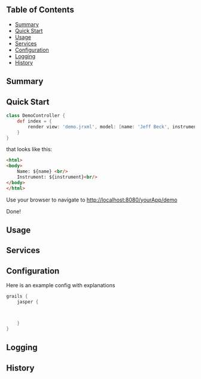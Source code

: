 ## Table of Contents
<!-- this is using the Sublime MarkdownTOC plugin to auto update it -->
<!-- MarkdownTOC autolink="true" bracket="round" depth="2" style="unordered" indent="  " autoanchor="false" -->

- [Summary](#summary)
- [Quick Start](#quick-start)
- [Usage](#usage)
- [Services](#services)
- [Configuration](#configuration)
- [Logging](#logging)
- [History](#history)

<!-- /MarkdownTOC -->

## Summary


## Quick Start

```groovy
class DemoController {
	def index = {
		render view: 'demo.jrxml', model: [name: 'Jeff Beck', instrument: 'Guitar']
	}
}
```
that looks like this:

```html
<html>
<body>
	Name: ${name} <br/>
	Instrument: ${instrument}<br/>
</body>
</html>
```

Use your browser to navigate to [http://localhost:8080/yourApp/demo]()

Done!

## Usage

## Services


## Configuration

Here is an example config with explanations

```groovy
grails {
    jasper {



    }
}
```

## Logging



## History

  
  
  
  
  
  